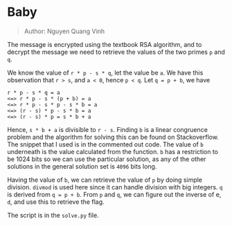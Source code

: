 # Baby
> Author: Nguyen Quang Vinh

The message is encrypted using the textbook RSA algorithm, and to decrypt the message we need to retrieve the values of the two primes `p` and `q`.

We know the value of `r * p - s * q`, let the value be `a`. We have this observation that `r > s`, and `a < 0`, hence `p < q`. Let `q = p + b`, we have
```
r * p - s * q = a
<=> r * p - s * (p + b) = a
<=> r * p - s * p - s * b = a
<=> (r - s) * p - s * b = a
<=> (r - s) * p = s * b + a
```
Hence, `s * b + a` is divisible to `r - s`. Finding `b` is a linear congruence problem and the algorithm for solving this can be found on Stackoverflow. The snippet that I used is in the commented out code. The value of `b` underneath is the value calculated from the function. `b` has a restriction to be 1024 bits so we can use the particular solution, as any of the other solutions in the general solution set is `4096` bits long.

Having the value of `b`, we can retrieve the value of `p` by doing simple division. `divmod` is used here since it can handle division with big integers. `q` is derived from `q = p + b`. From `p` and `q`, we can figure out the inverse of e, `d`, and use this to retrieve the flag.

The script is in the `solve.py` file.
